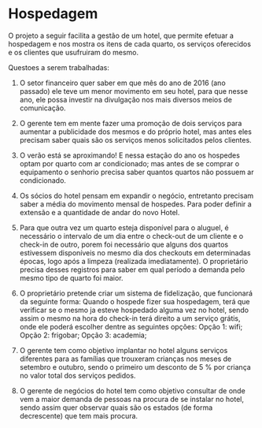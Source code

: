 # Hospedagem

O projeto a seguir facilita a gestão de um hotel, que permite efetuar a hospedagem e nos mostra os itens de cada quarto, os serviços oferecidos e os clientes que usufruiram do mesmo. 

Questoes a serem trabalhadas:
1.	O setor financeiro quer saber em que mês do ano de 2016 (ano passado) ele teve um menor movimento em seu hotel, para que nesse ano, ele possa investir na divulgação nos mais diversos meios de comunicação.

2.	O gerente tem em mente fazer uma promoção de dois serviços para aumentar a publicidade dos mesmos e do próprio hotel, mas antes eles precisam saber quais são os serviços menos solicitados pelos clientes.

3.  O verão está se aproximando! E nessa estação do ano os hospedes optam por quarto com ar condicionado; mas antes de se comprar o equipamento o senhorio precisa saber quantos quartos não possuem ar condicionado.

4.	Os sócios do hotel pensam em expandir o negócio, entretanto precisam saber a média do movimento mensal de hospedes.  Para poder definir a extensão e a quantidade de andar do novo Hotel.

5.	Para que outra vez um quarto esteja disponível para o aluguel, é necessário o intervalo de um dia entre o check-out de um cliente e o check-in de outro, porem foi necessário que alguns dos quartos estivessem disponíveis no mesmo dia dos checkouts em determinadas épocas, logo após a limpeza (realizada imediatamente). O proprietário precisa desses registros para saber em qual período a demanda pelo mesmo tipo de quarto foi maior. 

6.	O proprietário pretende criar um sistema de fidelização, que funcionará da seguinte forma:
Quando o hospede fizer sua hospedagem, terá que verificar se o mesmo ja esteve hospedado alguma vez no hotel, sendo assim o mesmo na hora do check-in terá direito a um serviço grátis, onde ele poderá escolher dentre as seguintes opções:
Opção 1: wifi;
Opção 2: frigobar;
Opção 3: academia;    

7.	O gerente tem como objetivo implantar no hotel alguns serviços diferentes para as famílias que trouxeram crianças nos meses de setembro e outubro, sendo o primeiro um desconto de 5 % por criança no valor total dos serviços pedidos.

8.	O gerente de negócios do hotel tem como objetivo consultar de onde vem a maior demanda de pessoas na procura de se instalar no hotel, sendo assim quer observar quais são os estados (de forma decrescente) que tem mais procura.


